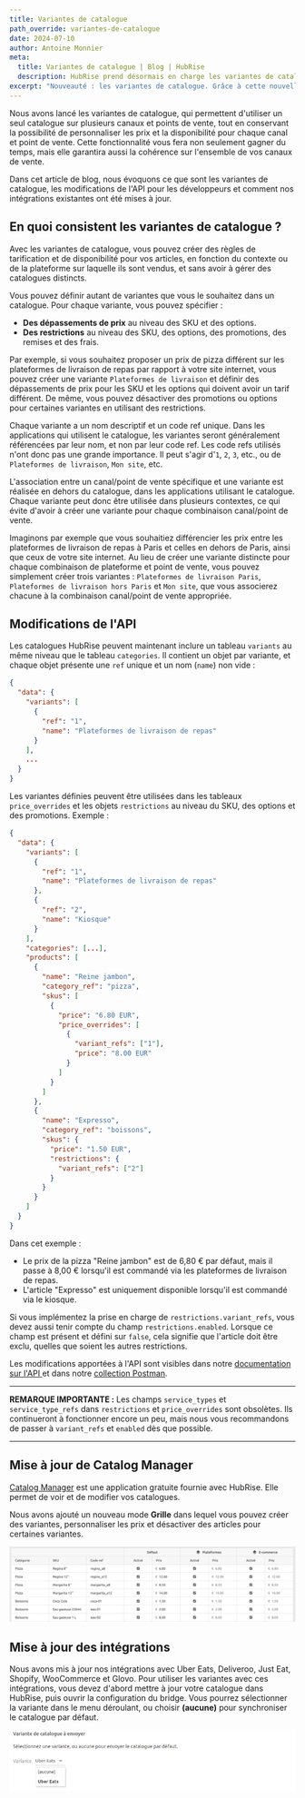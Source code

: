 ```yaml
---
title: Variantes de catalogue
path_override: variantes-de-catalogue
date: 2024-07-10
author: Antoine Monnier
meta:
  title: Variantes de catalogue | Blog | HubRise
  description: HubRise prend désormais en charge les variantes de catalogue. Grâce à cette nouvelle fonctionnalité, vous pouvez utiliser un seul catalogue sur plusieurs canaux et points de vente, tout en conservant la possibilité de personnaliser les prix et la disponibilité des SKU, options et promotions pour chaque canal et point de vente.
excerpt: "Nouveauté : les variantes de catalogue. Grâce à cette nouvelle fonctionnalité, vous pouvez utiliser un seul catalogue avec plusieurs canaux et points de vente, tout en conservant la possibilité de personnaliser les prix et la disponibilité pour chaque canal et point de vente."
---
```


[//]: # "Photo credits: Dall-E"

Nous avons lancé les variantes de catalogue, qui permettent d'utiliser un seul catalogue sur plusieurs canaux et points de vente, tout en conservant la possibilité de personnaliser les prix et la disponibilité pour chaque canal et point de vente. Cette fonctionnalité vous fera non seulement gagner du temps, mais elle garantira aussi la cohérence sur l'ensemble de vos canaux de vente.

Dans cet article de blog, nous évoquons ce que sont les variantes de catalogue, les modifications de l'API pour les développeurs et comment nos intégrations existantes ont été mises à jour.

## En quoi consistent les variantes de catalogue ?

Avec les variantes de catalogue, vous pouvez créer des règles de tarification et de disponibilité pour vos articles, en fonction du contexte ou de la plateforme sur laquelle ils sont vendus, et sans avoir à gérer des catalogues distincts.

Vous pouvez définir autant de variantes que vous le souhaitez dans un catalogue. Pour chaque variante, vous pouvez spécifier :

- **Des dépassements de prix** au niveau des SKU et des options.
- **Des restrictions** au niveau des SKU, des options, des promotions, des remises et des frais.

Par exemple, si vous souhaitez proposer un prix de pizza différent sur les plateformes de livraison de repas par rapport à votre site internet, vous pouvez créer une variante `Plateformes de livraison` et définir des dépassements de prix pour les SKU et les options qui doivent avoir un tarif différent. De même, vous pouvez désactiver des promotions ou options pour certaines variantes en utilisant des restrictions.

Chaque variante a un nom descriptif et un code ref unique. Dans les applications qui utilisent le catalogue, les variantes seront généralement référencées par leur nom, et non par leur code ref. Les code refs utilisés n'ont donc pas une grande importance. Il peut s'agir d'`1`, `2`, `3`, etc., ou de `Plateformes de livraison`, `Mon site`, etc.

L'association entre un canal/point de vente spécifique et une variante est réalisée en dehors du catalogue, dans les applications utilisant le catalogue. Chaque variante peut donc être utilisée dans plusieurs contextes, ce qui évite d'avoir à créer une variante pour chaque combinaison canal/point de vente.

Imaginons par exemple que vous souhaitiez différencier les prix entre les plateformes de livraison de repas à Paris et celles en dehors de Paris, ainsi que ceux de votre site internet. Au lieu de créer une variante distincte pour chaque combinaison de plateforme et point de vente, vous pouvez simplement créer trois variantes : `Plateformes de livraison Paris`, `Plateformes de livraison hors Paris` et `Mon site`, que vous associerez chacune à la combinaison canal/point de vente appropriée.

## Modifications de l'API

Les catalogues HubRise peuvent maintenant inclure un tableau `variants` au même niveau que le tableau `categories`. Il contient un objet par variante, et chaque objet présente une `ref` unique et un nom (`name`) non vide :

```json
{
  "data": {
    "variants": [
      {
        "ref": "1",
        "name": "Plateformes de livraison de repas"
      }
    ],
    ...
  }
}
```

Les variantes définies peuvent être utilisées dans les tableaux `price_overrides` et les objets `restrictions` au niveau du SKU, des options et des promotions. Exemple :

```json
{
  "data": {
    "variants": [
      {
        "ref": "1",
        "name": "Plateformes de livraison de repas"
      },
      {
        "ref": "2",
        "name": "Kiosque"
      }
    ],
    "categories": [...],
    "products": [
      {
        "name": "Reine jambon",
        "category_ref": "pizza",
        "skus": [
          {
            "price": "6.80 EUR",
            "price_overrides": [
              {
                "variant_refs": ["1"],
                "price": "8.00 EUR"
              }
            ]
          }
        ]
      },
      {
        "name": "Expresso",
        "category_ref": "boissons",
        "skus": {
          "price": "1.50 EUR",
          "restrictions": {
            "variant_refs": ["2"]
          }
        }
      }
    ]
  }
}
```

Dans cet exemple :

- Le prix de la pizza "Reine jambon" est de 6,80 € par défaut, mais il passe à 8,00 € lorsqu'il est commandé via les plateformes de livraison de repas.
- L'article "Expresso" est uniquement disponible lorsqu'il est commandé via le kiosque.

Si vous implémentez la prise en charge de `restrictions.variant_refs`, vous devez aussi tenir compte du champ `restrictions.enabled`. Lorsque ce champ est présent et défini sur `false`, cela signifie que l'article doit être exclu, quelles que soient les autres restrictions.

Les modifications apportées à l'API sont visibles dans notre [documentation sur l'API ](/developers/api/catalogs) et dans notre [collection Postman](https://drive.google.com/drive/folders/1fn5u-4sY0-bnrxJY9RFPvpCu0bANGNBd?usp=sharing).

---

**REMARQUE IMPORTANTE :** Les champs `service_types` et `service_type_refs` dans `restrictions` et `price_overrides` sont obsolètes. Ils continueront à fonctionner encore un peu, mais nous vous recommandons de passer à `variant_refs` et `enabled` dès que possible.

---

## Mise à jour de Catalog Manager

[Catalog Manager](/apps/catalog-manager/overview) est une application gratuite fournie avec HubRise. Elle permet de voir et de modifier vos catalogues.

Nous avons ajouté un nouveau mode **Grille** dans lequel vous pouvez créer des variantes, personnaliser les prix et désactiver des articles pour certaines variantes.

![Mode Grille dans Catalog Manager](./002-catalog-manager-grid.png)

## Mise à jour des intégrations

Nous avons mis à jour nos intégrations avec Uber Eats, Deliveroo, Just Eat, Shopify, WooCommerce et Glovo. Pour utiliser les variantes avec ces intégrations, vous devez d'abord mettre à jour votre catalogue dans HubRise, puis ouvrir la configuration du bridge. Vous pourrez sélectionner la variante dans le menu déroulant, ou choisir **(aucune)** pour synchroniser le catalogue par défaut.

![Variantes de catalogue dans la configuration du bridge](./001-uber-eats-variants.png)
